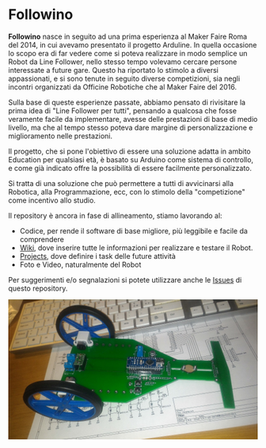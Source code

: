 # Followino

**Followino** nasce in seguito ad una prima esperienza al Maker Faire Roma del 2014, in cui avevamo presentato il progetto Arduline. In quella occasione lo scopo era di far vedere come si poteva realizzare in modo semplice un Robot da Line Follower, nello stesso tempo volevamo cercare persone interessate a future gare. Questo ha riportato lo stimolo a diversi appassionati, e si sono tenute in seguito diverse competizioni, sia negli incontri organizzati da Officine Robotiche che al Maker Faire del 2016.

Sulla base di queste esperienze passate, abbiamo pensato di rivisitare la prima idea di "Line Follower per tutti", pensando a qualcosa che fosse veramente facile da implementare, avesse delle prestazioni di base di medio livello, ma che al tempo stesso poteva dare margine di personalizzazione e miglioramento nelle prestazioni.

Il progetto, che si pone l'obiettivo di essere una soluzione adatta in ambito Education per qualsiasi età, è basato su Arduino come sistema di controllo, e come già indicato offre la possibilità di essere facilmente personalizzato.

Si tratta di una soluzione che può permettere a tutti di avvicinarsi alla Robotica, alla Programmazione, ecc, con lo stimolo della "competizione" come incentivo allo studio.

Il repository è ancora in fase di allineamento, stiamo lavorando al:
* Codice, per rende il software di base migliore, più leggibile e facile da comprendere
* [Wiki](https://github.com/bobboteck/Followino/wiki), dove inserire tutte le informazioni per realizzare e testare il Robot.
* [Projects](https://github.com/bobboteck/Followino/projects), dove definire i task delle future attività
* Foto e Video, naturalmente del Robot

Per suggerimenti e/o segnalazioni si potete utilizzare anche le [Issues](https://github.com/bobboteck/Followino/issues) di questo repository.

![Followino](https://github.com/bobboteck/Followino/blob/master/Followino.jpg)
